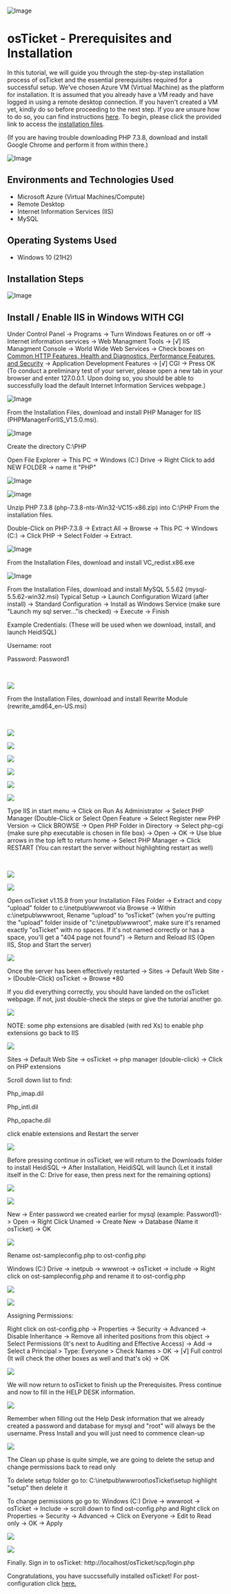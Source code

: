 ![Image](https://i.imgur.com/6TcPxKI.png)

# osTicket - Prerequisites and Installation

In this tutorial, we will guide you through the step-by-step installation process of osTicket and the essential prerequisites required for a successful setup. We've chosen Azure VM (Virtual Machine) as the platform for installation. It is assumed that you already have a VM ready and have logged in using a remote desktop connection. If you haven't created a VM yet, kindly do so before proceeding to the next step. If you are unsure how to do so, you can find instructions [here](https://github.com/NicholasToon/Creating-Resource-Groups-and-Deploying-Virtual-Machines-in-Azure). To begin, please click the provided link to access the [installation files](https://drive.google.com/drive/u/2/folders/1APMfNyfNzcxZC6EzdaNfdZsUwxWYChf6).

(If you are having trouble downloading PHP 7.3.8, download and install Google Chrome and perform it from within there.)


![Image](https://i.imgur.com/7gna8d4.png"/>)

## Environments and Technologies Used

- Microsoft Azure (Virtual Machines/Compute)
- Remote Desktop
- Internet Information Services (IIS)
- MySQL

## Operating Systems Used 

- Windows 10</b> (21H2)

## Installation Steps

![Image](https://i.imgur.com/TIe1QvB.png)

## Install / Enable IIS in Windows WITH CGI

Under Control Panel -> Programs -> Turn Windows Features on or off -> Internet information services ->  Web Managment Tools -> [√] IIS Managment Console -> World Wide Web Services -> Check boxes on <ins>Common HTTP Features, Health and Diagnostics, Performance Features, and Security</ins> -> Application Development Features -> [√] CGI -> Press OK (To conduct a preliminary test of your server, please open a new tab in your browser and enter 127.0.0.1. Upon doing so, you should be able to successfully load the default Internet Information Services webpage.)



![Image](https://i.imgur.com/HuphyFv.png")

From the Installation Files, download and install PHP Manager for IIS (PHPManagerForIIS_V1.5.0.msi).

![Image](https://i.imgur.com/NroRYT8.png)

Create the directory C:\PHP

Open File Explorer -> This PC -> Windows (C:) Drive -> Right Click to add NEW FOLDER -> name it "PHP"

![Image](https://i.imgur.com/ag11MQq.png)

![image](https://i.imgur.com/fOKwoV9.png)

Unzip PHP 7.3.8 (php-7.3.8-nts-Win32-VC15-x86.zip) into C:\PHP From the installation files.

Double-Click on PHP-7.3.8 -> Extract All -> Browse -> This PC -> Windows (C:) -> Click PHP -> Select Folder -> Extract.

![Image](https://i.imgur.com/ILcg219.png)

From the Installation Files, download and install VC_redist.x86.exe

![Image](https://i.imgur.com/EtXiK5q.png)

From the Installation Files, download and install MySQL 5.5.62 (mysql-5.5.62-win32.msi)
Typical Setup ->
Launch Configuration Wizard (after install) ->
Standard Configuration ->
Install as Windows Service (make sure "Launch my sql server..."is checked) -> Execute -> Finish

 Example Credentials: (These will be used when we download, install, and launch HeidiSQL)

 Username: root
 
 Password: Password1
</p>
<br />

<p>
<img src="https://i.imgur.com/LDrudOO.png"/>
</p>
<p>
From the Installation Files, download and install Rewrite Module (rewrite_amd64_en-US.msi)
</p>
<br />

<p>
<img src="https://i.imgur.com/NFB05iU.png"/>
</p>
<p>
 
 <p>
<img src="https://i.imgur.com/2WxwC73.png"/>
</p>
<p>
 
 <p>
<img src="https://i.imgur.com/PxVuU6E.png"/>
</p>
<p>
 
 <p>
<img src="https://i.imgur.com/NUWgQUe.png"/>
</p>
<p>
 
 <p>
<img src="https://i.imgur.com/hiSPSYF.png"/>
</p>
<p>
 
 <p>
<img src="https://i.imgur.com/8epjq5e.png"/>
</p>
<p>
 
Type IIS in start menu -> Click on Run As Administrator -> Select PHP Manager (Double-Click or Select Open Feature -> Select Register new PHP Version -> Click BROWSE -> Open PHP Folder in Directory -> Select php-cgi (make sure php executable is chosen in file box) -> Open -> OK -> Use blue arrows in the top left to return home -> Select PHP Manager -> Click RESTART (You can restart the server without highlighting restart as well)
</p>
<br />

 <p>
<img src="https://i.imgur.com/WhT8AjW.png"/>
</p>
<p>
 
  <p>
<img src="https://i.imgur.com/nw75Ifm.png"/>
</p>
<p>

Open osTicket v1.15.8 from your Installation Files Folder -> Extract and copy “upload” folder to c:\inetpub\wwwroot via Browse -> Within c:\inetpub\wwwroot, Rename “upload” to “osTicket” (when you're putting the "upload" folder inside of "c:\inetpub\wwwroot", make sure it's renamed exactly "osTicket" with no spaces. If it's not named correctly or has a space, you'll get a "404 page not found") -> Return and Reload IIS (Open IIS, Stop and Start the server)

  <p>
<img src="https://i.imgur.com/5LmJK6m.png"/>
</p>
<p>
 
 Once the server has been effectively restarted -> Sites -> Default Web Site -> (Double-Click) osTicket -> Browse *80
 
If you did everything correctly, you should have landed on the osTicket webpage. If not, just double-check the steps or give the tutorial another go.
 

<p>
<img src= "https://i.imgur.com/q7FWute.png"/>
</p>
  
NOTE: some php extensions are disabled (with red Xs) to enable php extensions go back to IIS 

<p>
<img src= "https://i.imgur.com/wIxbfWQ.png"/>
</p>

Sites -> Default Web Site -> osTicket -> php manager (double-click) -> Click on PHP extensions

Scroll down list to find:

Php_imap.dil

Php_intl.dil

Php_opache.dil

click enable extensions and Restart the server

<p>
<img src= "https://i.imgur.com/NhggCtk.png"/>
</p>
Before pressing continue in osTicket, we will return to the Downloads folder to install HeidiSQL ->
After Installation, HeidiSQL will launch (Let it install itself in the C: Drive for ease, then press next for the remaining options)

<p>
 <img src= https://i.imgur.com/28qtUOW.png />
</p>

<p>
 <img src= https://i.imgur.com/ZubiYLY.png />
</p>

New -> Enter password we created earlier for mysql (example: Password1)-> Open -> Right Click Unamed -> Create New -> Database (Name it osTicket) -> OK

<p>
 <img src= https://i.imgur.com/FlgO5Z5.png />
</p>

Rename ost-sampleconfig.php to ost-config.php

Windows (C:) Drive -> inetpub -> wwwroot -> osTicket -> include -> Right click on ost-sampleconfig.php and rename it to ost-config.php

<p>
 <img src= https://i.imgur.com/NVQhD5Q.png />
</p>

<p>
 <img src= https://i.imgur.com/Gv3GHNE.png />
</p>

Assigning Permissions:

Right click on ost-config.php -> Properties -> Security -> Advanced -> Disable Inheritance -> Remove all inherited positions from this object -> Select Permissions (It's next to Auditing and Effective Access) -> Add -> Select a Principal > Type: Everyone > Check Names > OK -> [√] Full control (It will check the other boxes as well and that's ok) -> OK


<p>
 <img src= https://i.imgur.com/Pu7Dgs5.png />
</p>

We will now return to osTicket to finish up the Prerequisites. Press continue and now to fill in the HELP DESK information. 

<p>
 <img src= https://i.imgur.com/Jx6wON4.png />
</p>

Remember when filling out the Help Desk information that we already created a password and database for mysql and "root" will always be the username. Press Install and you will just need to commence clean-up

<p>
 <img src= https://i.imgur.com/Pu7Dgs5.png />
</p>
The Clean up phase is quite simple, we are going to delete the setup and change permissions back to read only

To delete setup folder go to: C:\inetpub\wwwroot\osTicket\setup highlight "setup" then delete it

To change permissions go go to: Windows (C:) Drive -> wwwroot -> osTicket -> Include -> scroll down to find ost-config.php and Right click on Properties -> Security -> Advanced -> Click on Everyone -> Edit to Read only -> OK -> Apply

<p>
 <img src= https://i.imgur.com/hLr5NCX.png />
</p>

<p>
 <img src= https://i.imgur.com/dRuV2Rp.png />
</p>

Finally. Sign in to osTicket: http://localhost/osTicket/scp/login.php

Congratulations, you have succssefully installed osTicket! For post-configuration click  <a href="https://github.com/NicholasToon/osTicket-Post-Installation-Configuration"> here. </a>

